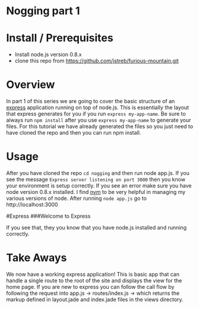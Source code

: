 Nogging part 1
================

Install / Prerequisites
================

* Install node.js version 0.8.x
* clone this repo from https://github.com/jstreb/furious-mountain.git

Overview
================

In part 1 of this series we are going to cover the basic structure of an [express](http://expressjs.com/) application running on top of node.js.  This is essentially the layout that express generates for you if you run `express my-app-name`.  Be sure to always run `npm install` after you use `express my-app-name` to generate your files.  For this tutorial we have already generated the files so you just need to have cloned the repo and then you can run npm install.


Usage
================

After you have cloned the repo `cd nogging` and then run node app.js.  If you see the message `Express server listening on port 3000` then you know your environment is setup correctly.  If you see an error make sure you have node version 0.8.x installed.  I find [nvm](https://github.com/creationix/nvm/) to be very helpful in managing my various versions of node.  After running `node app.js` go to http://localhost:3000

#Express
###Welcome to Express

If you see that, they you know that you have node.js installed and running correctly.

Take Aways
================

We now have a working express application!  This is basic app that can handle a single route to the root of the site and displays the view for the home page.  If you are new to express you can follow the call flow by following the request into app.js -> routes/index.js -> which returns the markup defined in layout.jade and index.jade files in the views directory.